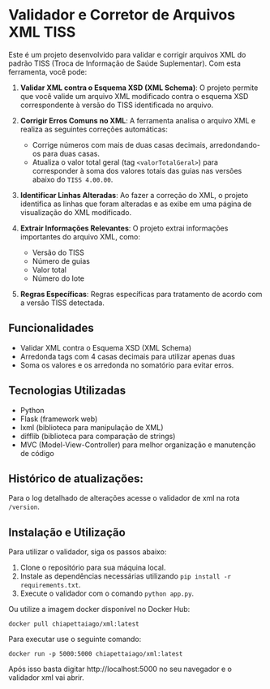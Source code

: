 # Validador e Corretor de Arquivos XML TISS

Este é um projeto desenvolvido para validar e corrigir arquivos XML do padrão TISS (Troca de Informação de Saúde Suplementar). Com esta ferramenta, você pode:

1. **Validar XML contra o Esquema XSD (XML Schema)**: O projeto permite que você valide um arquivo XML modificado contra o esquema XSD correspondente à versão do TISS identificada no arquivo.

2. **Corrigir Erros Comuns no XML**: A ferramenta analisa o arquivo XML e realiza as seguintes correções automáticas:
   - Corrige números com mais de duas casas decimais, arredondando-os para duas casas.
   - Atualiza o valor total geral (tag `<valorTotalGeral>`) para corresponder à soma dos valores totais das guias nas versões abaixo do `TISS 4.00.00`.

3. **Identificar Linhas Alteradas**: Ao fazer a correção do XML, o projeto identifica as linhas que foram alteradas e as exibe em uma página de visualização do XML modificado.

4. **Extrair Informações Relevantes**: O projeto extrai informações importantes do arquivo XML, como:
   - Versão do TISS
   - Número de guias
   - Valor total
   - Número do lote

5. **Regras Específicas**: Regras específicas para tratamento de acordo com a versão TISS detectada.

## Funcionalidades 
- Validar XML contra o Esquema XSD (XML Schema)
- Arredonda tags com 4 casas decimais para utilizar apenas duas
- Soma os valores e os arredonda no somatório para evitar erros.


## Tecnologias Utilizadas

- Python
- Flask (framework web)
- lxml (biblioteca para manipulação de XML)
- difflib (biblioteca para comparação de strings)
- MVC (Model-View-Controller) para melhor organização e manutenção de código

## Histórico de atualizações:

Para o log detalhado de alterações acesse o validador de xml na rota ``` /version ```.  

## Instalação e Utilização

Para utilizar o validador, siga os passos abaixo:

1. Clone o repositório para sua máquina local.
2. Instale as dependências necessárias utilizando `pip install -r requirements.txt`.
3. Execute o validador com o comando `python app.py`.

Ou utilize a imagem docker disponível no Docker Hub:

```
docker pull chiapettaiago/xml:latest
```

Para executar use o seguinte comando:

```
docker run -p 5000:5000 chiapettaiago/xml:latest
```

Após isso basta digitar http://localhost:5000 no seu navegador e o validador xml vai abrir.